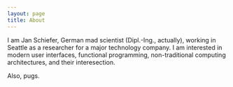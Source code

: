 ```yaml
---
layout: page
title: About
---
```

I am Jan Schiefer, German mad scientist (Dipl.-Ing., actually), working in 
Seattle as a researcher for a major technology company. I am interested in 
modern user interfaces, functional programming, non-traditional computing
architectures, and their interesection. 

Also, pugs.